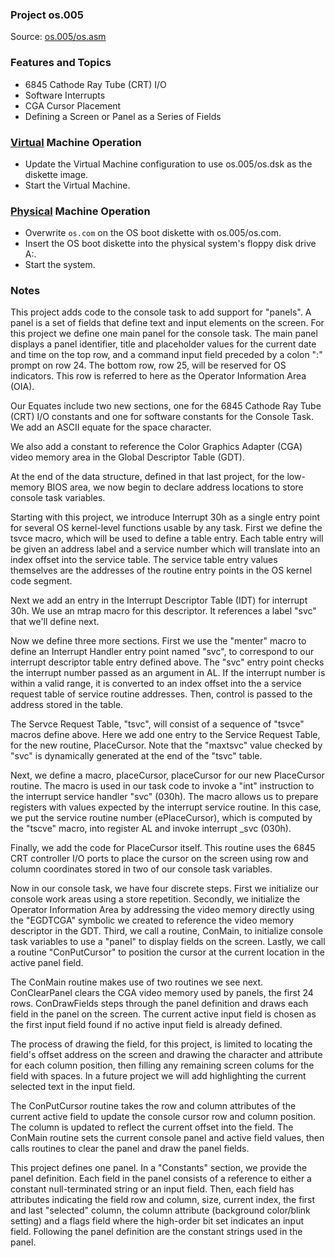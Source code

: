 ### Project os.005
Source: [os.005/os.asm](os.asm)

### Features and Topics
- 6845 Cathode Ray Tube (CRT) I/O
- Software Interrupts
- CGA Cursor Placement
- Defining a Screen or Panel as a Series of Fields

### [Virtual](/docs/VIRTUAL.md) Machine Operation
- Update the Virtual Machine configuration to use os.005/os.dsk as the diskette image.
- Start the Virtual Machine.

### [Physical](/docs/PHYSICAL.md) Machine Operation
- Overwrite ```os.com``` on the OS boot diskette with os.005/os.com.
- Insert the OS boot diskette into the physical system's floppy disk drive A:.
- Start the system.

### Notes
This project adds code to the console task to add support for "panels". A panel is a set of fields that define text and input elements on the screen. For this project we define one main panel for the console task. The main panel displays a panel identifier, title and placeholder values for the current date and time on the top row, and a command input field preceded by a colon ":" prompt on row 24. The bottom row, row 25, will be reserved for OS indicators. This row is referred to here as the Operator Information Area (OIA).

Our Equates include two new sections, one for the 6845 Cathode Ray Tube (CRT) I/O constants and one for software constants for the Console Task. We add an ASCII equate for the space character.

We also add a constant to reference the Color Graphics Adapter (CGA) video memory area in the Global Descriptor Table (GDT).

At the end of the data structure, defined in that last project, for the low-memory BIOS area, we now begin to declare address locations to store console task variables.

Starting with this project, we introduce Interrupt 30h as a single entry point for several OS kernel-level functions usable by any task. First we define the tsvce macro, which will be used to define a table entry. Each table entry will be given an address label and a service number which will translate into an index offset into the service table. The service table entry values themselves are the addresses of the routine entry points in the OS kernel code segment.

Next we add an entry in the Interrupt Descriptor Table (IDT) for interrupt 30h. We use an mtrap macro for this descriptor. It references a label "svc" that we'll define next.

Now we define three more sections. First we use the "menter" macro to define an Interrupt Handler entry point named "svc", to correspond to our interrupt descriptor table entry defined above. The "svc" entry point checks the interrupt number passed as an argument in AL. If the interrupt number is within a valid range, it is converted to an index offset into the a service request table of service routine addresses. Then, control is passed to the address stored in the table.

The Servce Request Table, "tsvc", will consist of a sequence of "tsvce" macros define above. Here we add one entry to the Service Request Table, for the new routine, PlaceCursor. Note that the "maxtsvc" value checked by "svc" is dynamically generated at the end of the "tsvc" table.

Next, we define a macro, placeCursor, placeCursor for our new PlaceCursor routine. The macro is used in our task code to invoke a "int" instruction to the interrupt service handler "svc" (030h). The macro allows us to prepare registers with values expected by the interrupt service routine. In this case, we put the service routine number (ePlaceCursor), which is computed by the "tscve" macro, into register AL and invoke interrupt _svc (030h).

Finally, we add the code for PlaceCursor itself. This routine uses the 6845 CRT controller I/O ports to place the cursor on the screen using row and column coordinates stored in two of our console task variables.

Now in our console task, we have four discrete steps. First we initialize our console work areas using a store repetition. Secondly, we initialize the Operator Information Area by addressing the video memory directly using the "EGDTCGA" symbolic we created to reference the video memory descriptor in the GDT. Third, we call a routine, ConMain, to initialize console task variables to use a "panel" to display fields on the screen. Lastly, we call a routine "ConPutCursor" to position the cursor at the current location in the active panel field.

The ConMain routine makes use of two routines we see next. ConClearPanel clears the CGA video memory used by panels, the first 24 rows. ConDrawFields steps through the panel definition and draws each field in the panel on the screen. The current active input field is chosen as the first input field found if no active input field is already defined.

The process of drawing the field, for this project, is limited to locating the field's offset address on the screen and drawing the character and attribute for each column position, then filling any remaining screen colums for the field with spaces. In a future project we will add highlighting the current selected text in the input field.

The ConPutCursor routine takes the row and column attributes of the current active field to update the console cursor row and column position. The column is updated to reflect the current offset into the field. The ConMain routine sets the current console panel and active field values, then calls routines to clear the panel and draw the panel fields.

This project defines one panel. In a "Constants" section, we provide the panel definition. Each field in the panel consists of a reference to either a constant null-terminated string or an input field. Then, each field has attributes indicating the field row and column, size, current index, the first and last "selected" column, the column attribute (background color/blink setting) and a flags field where the high-order bit set indicates an input field. Following the panel definition are the constant strings used in the panel.

